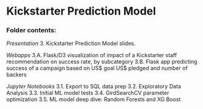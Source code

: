 # Kickstarter Prediction Model
### Folder contents:
*Presentation*
3. Kickstarter Prediction Model slides.  

*Webapps*
3.A. Flask/D3 visualization of impact of a Kickstarter staff recommendation on success rate, by subcategory
3.B. Flask app predicting success of a campaign based on US$ goal US$ pledged and number of backers

*Jupyter Notebooks*
3.1. Export to SQL data prep
3.2. Exploratory Data Analysis
3.3. Initial ML model tests
3.4. GirdSearchCV parameter optimization
3.5. ML model deep dive: Random Forests and XG Boost
